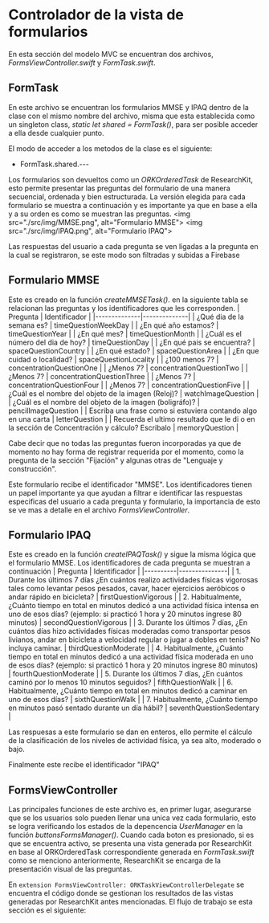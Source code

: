 # Controlador de la vista de formularios
En esta sección del modelo MVC se encuentran dos archivos, _FormsViewController.swift_ y _FormTask.swift_. 

## FormTask
En este archivo se encuentran los formularios MMSE y IPAQ dentro de la clase con el mismo nombre del archivo, misma que esta establecida como un singleton class, _static let shared = FormTask()_, para ser posible acceder a ella desde cualquier punto.

El modo de acceder a los metodos de la clase es el siguiente: 
* FormTask.shared.---

Los formularios son devueltos como un _ORKOrderedTask_ de ResearchKit, esto permite presentar las preguntas del formulario de una manera secuencial, ordenada y bien estructurada.
La versión elegida para cada formulario se muestra a continuación y es importante ya que en base a ella y a su orden es como se muestran las preguntas.
<img src="./src/img/MMSE.png", alt="Formulario MMSE">
<img src="./src/img/IPAQ.png", alt="Formulario IPAQ">

Las respuestas del usuario a cada pregunta se ven ligadas a la pregunta en la cual se registraron, se este modo son filtradas y subidas a Firebase

## Formulario MMSE
Este es creado en la función _createMMSETask()_. en la siguiente tabla se relacionan las preguntas y los identificadores que les corresponden.
| Pregunta | Identificador |
|--------------|--------------|
| ¿Qué dia de la semana es? | timeQuestionWeekDay |
| ¿En qué año estamos? | timeQuestionYear |
| ¿En qué mes? | timeQuestionMonth |
| ¿Cuál es el número del dia de hoy? | timeQuestionDay |
| ¿En qué pais se encuentra? | spaceQuestionCountry |
| ¿En qué estado? | spaceQuestionArea |
| ¿En que cuidad o localidad? | spaceQuestionLocality |
| ¿100 menos 7? | concentrationQuestionOne |
| ¿Menos 7? | concentrationQuestionTwo |
| ¿Menos 7? | concentrationQuestionThree |
| ¿Menos 7? | concentrationQuestionFour |
| ¿Menos 7? | concentrationQuestionFive |
| ¿Cuál es el nombre del objeto de la imagen (Reloj)? | watchImageQuestion |
| ¿Cuál es el nombre del objeto de la imagen (boligráfo)? | pencilImageQuestion |
| Escriba una frase como si estuviera contando algo en una carta | letterQuestion |
| Recuerda el ultimo resultado que le di o en la sección de Concentración y cálculo? Escribalo | memoryQuestion |

Cabe decir que no todas las preguntas fueron incorporadas ya que de momento no hay forma de registrar requerida por el momento, como la pregunta de la sección "Fijación" y algunas otras de "Lenguaje y construcción".

Este formulario recibe el identificador "MMSE". Los identificadores tienen un papel importante ya que ayudan a filtrar e identificar las respuestas especificas del usuario a cada pregunta y formulario, la importancia de esto se ve mas a detalle en el archivo _FormsViewController_.

## Formulario IPAQ
Este es creado en la función _createIPAQTask()_ y sigue la misma lógica que el formulario MMSE. Los identificadores de cada pregunta se muestran a continuación
| Pregunta | Identificador |
|----------|---------------|
| 1. Durante los últimos 7 días ¿En cuántos realizo actividades físicas vigorosas tales como levantar pesos pesados, cavar, hacer ejercicios aeróbicos o andar rápido en bicicleta? | firstQuestionVigorous |
| 2. Habitualmente, ¿Cuánto tiempo en total en minutos dedicó a una actividad física intensa en uno de esos días? (ejemplo: si practicó 1 hora y 20 minutos ingrese 80 minutos) | secondQuestionVigorous |
| 3. Durante los últimos 7 días, ¿En cuántos días hizo actividades físicas moderadas como transportar pesos livianos, andar en bicicleta a velocidad regular o jugar a dobles en tenis? No incluya caminar. | thirdQuestionModerate |
| 4. Habitualmente, ¿Cuánto tiempo en total en minutos dedicó a una actividad física moderada en uno de esos días? (ejemplo: si practicó 1 hora y 20 minutos ingrese 80 minutos) | fourthQuestionModerate |
| 5. Durante los últimos 7 días, ¿En cuántos caminó por lo menos 10 minutos seguidos? | fifthQuestionWalk |
| 6. Habitualmente, ¿Cuánto tiempo en total en minutos dedicó a caminar en uno de esos días? | sixthQuestionWalk |
| 7. Habitualmente, ¿Cuánto tiempo en minutos pasó sentado durante un día hábil? | seventhQuestionSedentary |

Las respuesas a este formulario se dan en enteros, ello permite el cálculo de la clasificación de los niveles de actividad física, ya sea alto, moderado o bajo.

Finalmente este recibe el identificador "IPAQ"

## FormsViewController
Las principales funciones de este archivo es, en primer lugar, asegurarse que se los usuarios solo pueden llenar una unica vez cada formulario, esto se logra verificando los estados de la depencencia _UserManager_ en la función _buttonsFormsManager()_.
Cuando cada boton es presionado, si es que se encuentra activo, se presenta una vista generada por ResearchKit en base al ORKOrderedTask correspondiente generada en _FormTask.swift_ como se menciono anteriormente, ResearchKit se encarga de la presentación visual de las preguntas.

En `extension FormsViewController: ORKTaskViewControllerDelegate` se encuentra el código donde se gestionan los resultados de las vistas generadas por ResearchKit antes mencionadas.
El flujo de trabajo se esta sección es el siguiente:
